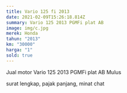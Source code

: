```yaml
---
title: Vario 125 fi 2013
date: 2021-02-09T15:26:18.814Z
summary: Vario 125 2013 PGMFi plat AB
image: img/c.jpg
merek: Honda
tahun: "2013"
km: "30000"
harga: "1"
sold: true
---
```

Jual motor Vario 125 2013 PGMFi plat AB Mulus

surat lengkap, pajak panjang, minat chat